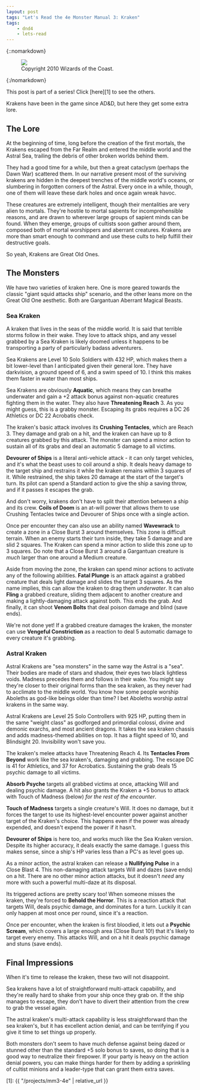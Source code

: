 ```yaml
---
layout: post
tags: "Let's Read the 4e Monster Manual 3: Kraken"
tags:
    - dnd4
    - lets-read
---
```


{::nomarkdown}
<figure class="center">
  <img src="{{ "/assets/wir-mm3-4e-kraken.png" | absolute_url }}"/>
  <figcaption>
    Copyright 2010 Wizards of the Coast.
  </figcaption>
</figure>
{:/nomarkdown}

This post is part of a series! Click [here][1] to see the others.

Krakens have been in the game since AD&D, but here they get some extra lore.

## The Lore

At the beginning of time, long before the creation of the first mortals, the
Krakens escaped from the Far Realm and entered the middle world and the Astral
Sea, trailing the debris of other broken worlds behind them.

They had a good time for a while, but then a great cataclysm (perhaps the Dawn
War) scattered them. In our narrative present most of the surviving krakens are
hidden in the deepest trenches of the middle world's oceans, or slumbering in
forgotten corners of the Astral. Every once in a while, though, one of them will
leave these dark holes and once again wreak havoc.

These creatures are extremely intelligent, though their mentalities are very
alien to mortals. They're hostile to mortal sapients for incomprehensible
reasons, and are drawn to wherever large groups of sapient minds can be
found. When they emerge, groups of cultists soon gather around them, composed
both of mortal worshippers and aberrant creatures. Krakens are more than smart
enough to command and use these cults to help fulfill their destructive goals.

So yeah, Krakens are Great Old Ones.

## The Monsters

We have two varieties of kraken here. One is more geared towards the classic
"giant squid attacks ship" scenario, and the other leans more on the Great Old
One aesthetic. Both are Gargantuan Aberrant Magical Beasts.

### Sea Kraken

A kraken that lives in the seas of the middle world. It is said that terrible
storms follow in their wake. They love to attack ships, and any vessel grabbed
by a Sea Kraken is likely doomed unless it happens to be transporting a party of
particularly badass adventurers.

Sea Krakens are Level 10 Solo Soldiers with 432 HP, which makes them a bit
lower-level than I anticipated given their general lore. They have darkvision, a
ground speed of 6, and a swim speed of 10. I think this makes them faster in
water than most ships.

Sea Krakens are obviously **Aquatic**, which means they can breathe underwater
and gain a +2 attack bonus against non-aquatic creatures fighting them in the
water. They also have **Threatening Reach** 3. As you might guess, this is a
grabby monster. Escaping its grabs requires a DC 26 Athletics or DC 22 Acrobatis
check.

The kraken's basic attack involves its **Crushing Tentacles**, which are
Reach 3. They damage and grab on a hit, and the kraken can have up to 8
creatures grabbed by this attack. The monster can spend a minor action to
sustain all of its grabs and deal an automatic 5 damage to all victims.

**Devourer of Ships** is a literal anti-vehicle attack - it can only target
vehicles, and it's what the beast uses to coil around a ship. It deals heavy
damage to the target ship and restrains it while the kraken remains within 3
squares of it. While restrained, the ship takes 20 damage at the start of the
target's turn. Its pilot can spend a Standard action to give the ship a saving
throw, and if it passes it escapes the grab.

And don't worry, krakens don't have to split their attention between a ship and
its crew. **Coils of Doom** is an at-will power that allows them to use Crushing
Tentacles twice and Devourer of Ships once with a single action.

Once per encounter they can also use an ability named **Wavewrack** to create a
zone in a Close Burst 3 around themselves. This zone is difficult terrain. When
an enemy starts their turn inside, they take 5 damage and are slid 2
squares. The Kraken can spend a minor action to slide this zone up to 3
squares. Do note that a Close Burst 3 around a Gargantuan creature is _much_
larger than one around a Medium creature.

Aside from moving the zone, the kraken can spend minor actions to activate any
of the following abilities. **Fatal Plunge** is an attack against a grabbed
creature that deals light damage and slides the target 3 squares. As the name
implies, this can allow the kraken to drag them _underwater_. It can also
**Fling** a grabbed creature, sliding them adjacent to another creature and
making a lightly-damaging attack against both. This ends the grab. And finally,
it can shoot **Venom Bolts** that deal poison damage and blind (save ends).

We're not done yet! If a grabbed creature damages the kraken, the monster can
use **Vengeful Constriction** as a reaction to deal 5 automatic damage to every
creature it's grabbing.

### Astral Kraken

Astral Krakens are "sea monsters" in the same way the Astral is a "sea". Their
bodies are made of stars and shadow, their eyes two black lightless
voids. Madness precedes them and follows in their wake. You might say they're
closer to their original forms than the sea kraken, as they never had to
acclimate to the middle world. You know how some people worship Aboleths as
god-like beings older than time? I bet Aboleths worship astral krakens in the
same way.

Astral Krakens are Level 25 Solo Controllers with 925 HP, putting them in the
same "weight class" as godforged and primordial colossi, divine and demonic
exarchs, and most ancient dragons. It takes the sea kraken chassis and adds
madness-themed abilities on top. It has a flight speed of 10, and
Blindsight 20. Invisibility won't save you.

The kraken's melee attacks have Threatening Reach 4. Its **Tentacles From
Beyond** work like the sea kraken's, damaging and grabbing. The escape DC is 41
for Athletics, and 37 for Acrobatics. Sustaining the grab deals 15 psychic
damage to all victims.

**Absorb Psyche** targets all grabbed victims at once, attacking Will and
dealing psychic damage. A hit also grants the Kraken a +5 bonus to attack with
Touch of Madness (below) _for the rest of the encounter_.

**Touch of Madness** targets a single creature's Will. It does no damage, but it
forces the target to use its highest-level encounter power against another
target of the Kraken's choice. This happens even if the power was already
expended, and doesn't expend the power if it hasn't.

**Devourer of Ships** is here too, and works much like the Sea Kraken
version. Despite its higher accuracy, it deals exactly the same damage. I guess
this makes sense, since a ship's HP varies less than a PC's as level goes up.

As a minor action, the astral kraken can release a **Nullifying Pulse** in a
Close Blast 4. This non-damaging attack targets Will and dazes (save ends) on a
hit. There are no other minor action attacks, but it doesn't _need_ any more
with such a powerful multi-daze at its disposal.

Its triggered actions are pretty scary too! When someone misses the kraken,
they're forced to **Behold the Horror**. This is a reaction attack that targets
Will, deals psychic damage, and dominates for a turn. Luckily it can only happen
at most once per round, since it's a reaction.

Once per encounter, when the kraken is first bloodied, it lets out a **Psychic
Scream**, which covers a large enough area (Close Burst 10!) that it's likely
to target every enemy. This attacks Will, and on a hit it deals psychic damage
and stuns (save ends).

## Final Impressions

When it's time to release the kraken, these two will not disappoint.

Sea krakens have a lot of straightforward multi-attack capability, and they're
really hard to shake from your ship once they grab on. If the ship manages to
escape, they don't have to divert their attention from the crew to grab the
vessel again.

The astral kraken's multi-attack capability is less straightforward than the sea
kraken's, but it has excellent action denial, and can be terrifying if you give
it time to set things up properly.

Both monsters don't seem to have much defense against being dazed or stunned
other than the standard +5 solo bonus to saves, so doing that is a good way to
neutralize their firepower. If your party is heavy on the action denial powers,
you can make things harder for them by adding a sprinkling of cultist minions
and a leader-type that can grant them extra saves.

[1]: {{ "/projects/mm3-4e" | relative_url }}
